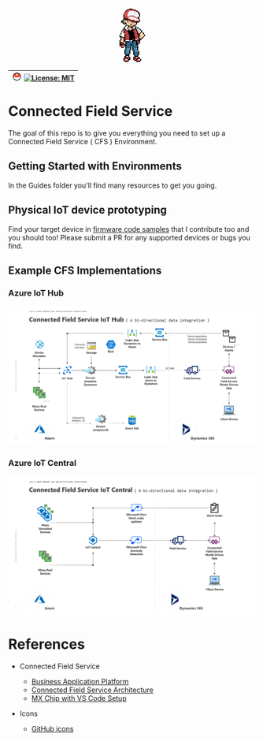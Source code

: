 <p align="center"><img src="img/red.png"></p>

| <img src="img/poke.svg" height="16"> [![License: MIT](https://img.shields.io/badge/License-MIT-grey.svg)](https://opensource.org/licenses/MIT) |
| :- |

# Connected Field Service

The goal of this repo is to give you everything you need to set up a Connected Field Service ( CFS ) Environment.

## Getting Started with Environments

In the Guides folder you'll find many resources to get you going.

## Physical IoT device prototyping

Find your target device in [firmware code samples](https://github.com/gregdegruy/iot-central-firmware) that I contribute too and you should too! Please submit a PR for any supported devices or bugs you find.

## Example CFS Implementations

### Azure IoT Hub
<img src="img/md/iot-hub.png">

### Azure IoT Central
<img src="img/md/iot-central.png">

# References
- Connected Field Service
    - [Business Application Platform](https://dynamics.microsoft.com/en-us/business-application-platform/)
    - [Connected Field Service Architecture](https://docs.microsoft.com/en-us/dynamics365/customer-engagement/field-service/developer/connected-field-service-architecture)
    - [MX Chip with VS Code Setup](https://docs.microsoft.com/en-us/azure/iot-hub/iot-hub-arduino-iot-devkit-az3166-get-started)

- Icons
    - [GitHub icons](https://gist.github.com/rxaviers/7360908)
